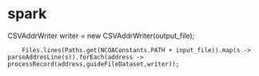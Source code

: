 # spark

CSVAddrWriter writer = new CSVAddrWriter(output_file);
		
		Files.lines(Paths.get(NCOAConstants.PATH + input_file)).map(s -> parseAddresLine(s)).forEach(address -> processRecord(address,guideFileDataset,writer));
